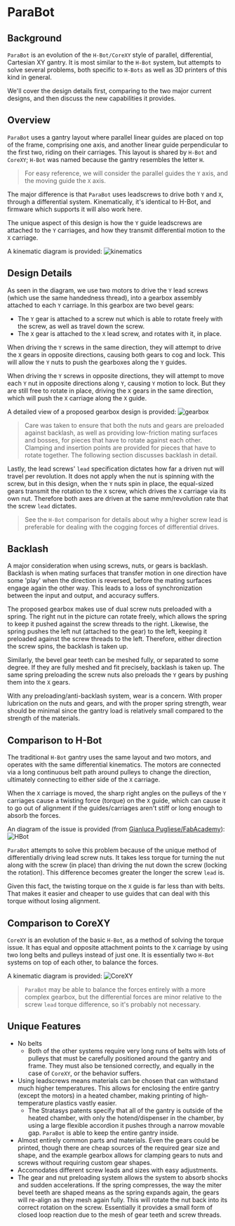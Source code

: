 # ParaBot

## Background

`ParaBot` is an evolution of the `H-Bot/CoreXY` style of parallel, differential, Cartesian XY gantry. It is most similar to the `H-Bot` system, but attempts to solve several problems, both specific to `H-Bots` as well as 3D printers of this kind in general.

We'll cover the design details first, comparing to the two major current designs, and then discuss the new capabilities it provides.

## Overview

`ParaBot` uses a gantry layout where parallel linear guides are placed on top of the frame, comprising one axis, and another linear guide perpendicular to the first two, riding on their carriages. This layout is shared by `H-Bot` and `CoreXY`; `H-Bot` was named because the gantry resembles the letter `H`.

> For easy reference, we will consider the parallel guides the `Y` axis, and the moving guide the `X` axis.

The major difference is that `ParaBot` uses leadscrews to drive both `Y` and `X`, through a differential system. Kinematically, it's identical to H-Bot, and firmware which supports it will also work here.

The unique aspect of this design is how the `Y` guide leadscrews are attached to the `Y` carriages, and how they transmit differential motion to the `X` carriage.

A kinematic diagram is provided: ![kinematics](Kinematics.png)

## Design Details

As seen in the diagram, we use two motors to drive the `Y` lead screws (which use the same handedness thread), into a gearbox assembly attached to each `Y` carriage. In this gearbox are two bevel gears:

- The `Y` gear is attached to a screw nut which is able to rotate freely with the screw, as well as travel down the screw.
- The `X` gear is attached to the `X` lead screw, and rotates with it, in place.

When driving the `Y` screws in the same direction, they will attempt to drive the `X` gears in opposite directions, causing both gears to cog and lock. This will allow the `Y` nuts to push the gearboxes along the `Y` guides.

When driving the `Y` screws in opposite directions, they will attempt to move each `Y` nut in opposite directions along `Y`, causing `Y` motion to lock. But they are still free to rotate in place, driving the `X` gears in the same direction, which will push the `X` carriage along the `X` guide.

A detailed view of a proposed gearbox design is provided: ![gearbox](Gearbox.png)

> Care was taken to ensure that both the nuts and gears are preloaded against backlash, as well as providing low-friction mating surfaces and bosses, for pieces that have to rotate against each other. Clamping and insertion points are provided for pieces that have to rotate together. The following section discusses backlash in detail.

Lastly, the lead screws' `lead` specification dictates how far a driven nut will travel per revolution. It does not apply when the nut is spinning with the screw, but in this design, when the `Y` nuts spin in place, the equal-sized gears transmit the rotation to the `X` screw, which drives the `X` carriage via its own nut. Therefore both axes are driven at the same mm/revolution rate that the screw `lead` dictates.

> See the `H-Bot` comparison for details about why a higher screw lead is preferable for dealing with the cogging forces of differential drives.

## Backlash

A major consideration when using screws, nuts, or gears is backlash. Backlash is when mating surfaces that transfer motion in one direction have some 'play' when the direction is reversed, before the mating surfaces engage again the other way. This leads to a loss of synchronization between the input and output, and accuracy suffers.

The proposed gearbox makes use of dual screw nuts preloaded with a spring. The right nut in the picture can rotate freely, which allows the spring to keep it pushed against the screw threads to the right. Likewise, the spring pushes the left nut (attached to the gear) to the left, keeping it preloaded against the screw threads to the left. Therefore, either direction the screw spins, the backlash is taken up.

Similarly, the bevel gear teeth can be meshed fully, or separated to some degree. If they are fully meshed and fit precisely, backlash is taken up. The same spring preloading the screw nuts also preloads the `Y` gears by pushing them into the `X` gears.

With any preloading/anti-backlash system, wear is a concern. With proper lubrication on the nuts and gears, and with the proper spring strength, wear should be minimal since the gantry load is relatively small compared to the strength of the materials.

## Comparison to H-Bot

The traditional `H-Bot` gantry uses the same layout and two motors, and operates with the same differential kinematics. The motors are connected via a long continuous belt path around pulleys to change the direction, ultimately connecting to either side of the `X` carriage.

When the `X` carriage is moved, the sharp right angles on the pulleys of the `Y` carriages cause a twisting force (torque) on the `X` guide, which can cause it to go out of alignment if the guides/carriages aren't stiff or long enough to absorb the forces.

An diagram of the issue is provided (from [Gianluca Pugliese/FabAcademy](http://fabacademy.org/archives/2015/eu/students/pugliese.gianluca/project02.html)): ![HBot](HBot.jpg)

`ParaBot` attempts to solve this problem because of the unique method of differentially driving lead screw nuts. It takes less torque for turning the nut along with the screw (in place) than driving the nut down the screw (locking the rotation). This difference becomes greater the longer the screw `lead` is.

Given this fact, the twisting torque on the `X` guide is far less than with belts. That makes it easier and cheaper to use guides that can deal with this torque without losing alignment.

## Comparison to CoreXY

`CoreXY` is an evolution of the basic `H-Bot`, as a method of solving the torque issue. It has equal and opposite attachment points to the `X` carriage by using two long belts and pulleys instead of just one. It is essentially two `H-Bot` systems on top of each other, to balance the forces.

A kinematic diagram is provided: ![CoreXY](CoreXY.png)


> `ParaBot` may be able to balance the forces entirely with a more complex gearbox, but the differential forces are minor relative to the screw `lead` torque difference, so it's probably not necessary.

## Unique Features

- No belts
    - Both of the other systems require very long runs of belts with lots of pulleys that must be carefully positioned around the gantry and frame. They must also be tensioned correctly, and equally in the case of `CoreXY`, or the behavior suffers.
- Using leadscrews means materials can be chosen that can withstand much higher temperatures. This allows for enclosing the entire gantry (except the motors) in a heated chamber, making printing of high-temperature plastics vastly easier.
    - The Stratasys patents specify that all of the gantry is outside of the heated chamber, with only the hotend/dispenser in the chamber, by using a large flexible accordion it pushes through a narrow movable gap. `ParaBot` is able to keep the entire gantry inside.
- Almost entirely common parts and materials. Even the gears could be printed, though there are cheap sources of the required gear size and shape, and the example gearbox allows for clamping gears to nuts and screws without requiring custom gear shapes.
- Accomodates different screw leads and sizes with easy adjustments.
- The gear and nut preloading system allows the system to absorb shocks and sudden accelerations. If the spring compresses, the way the miter bevel teeth are shaped means as the spring expands again, the gears will re-align as they mesh again fully. This will rotate the nut back into its correct rotation on the screw. Essentially it provides a small form of closed loop reaction due to the mesh of gear teeth and screw threads.